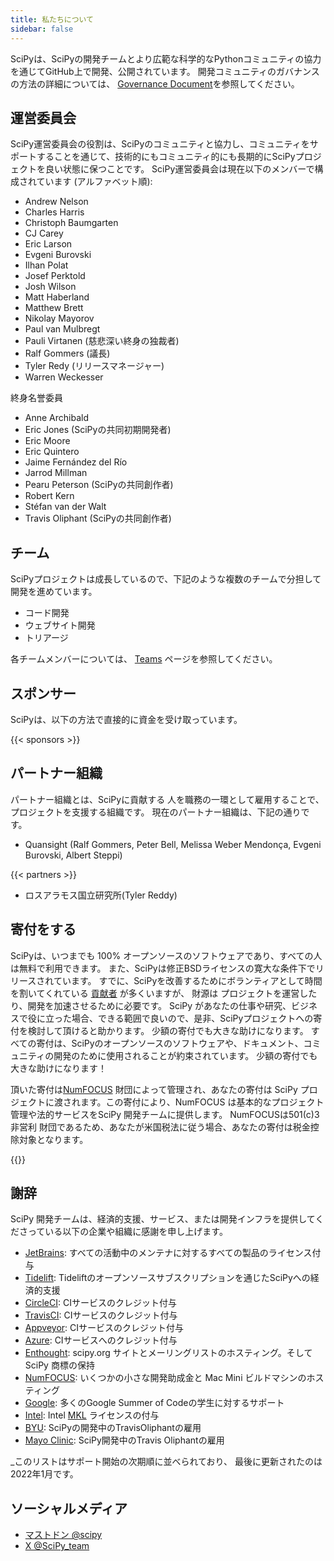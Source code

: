```yaml
---
title: 私たちについて
sidebar: false
---
```


SciPyは、SciPyの開発チームとより広範な科学的なPythonコミュニティの協力を通じてGitHub上で開発、公開されています。 開発コミュニティのガバナンスの方法の詳細については、
[Governance Document](https://docs.scipy.org/doc/scipy/dev/governance.html)を参照してください。

## 運営委員会

SciPy運営委員会の役割は、SciPyのコミュニティと協力し、コミュニティをサポートすることを通じて、技術的にもコミュニティ的にも長期的にSciPyプロジェクトを良い状態に保つことです。 SciPy運営委員会は現在以下のメンバーで構成されています (アルファベット順):

- Andrew Nelson
- Charles Harris
- Christoph Baumgarten
- CJ Carey
- Eric Larson
- Evgeni Burovski
- Ilhan Polat
- Josef Perktold
- Josh Wilson
- Matt Haberland
- Matthew Brett
- Nikolay Mayorov
- Paul van Mulbregt
- Pauli Virtanen (慈悲深い終身の独裁者)
- Ralf Gommers (議長)
- Tyler Redy (リリースマネージャー)
- Warren Weckesser

終身名誉委員

- Anne Archibald
- Eric Jones (SciPyの共同初期開発者)
- Eric Moore
- Eric Quintero
- Jaime Fernández del Río
- Jarrod Millman
- Pearu Peterson (SciPyの共同創作者)
- Robert Kern
- Stéfan van der Walt
- Travis Oliphant (SciPyの共同創作者)

## チーム

SciPyプロジェクトは成長しているので、下記のような複数のチームで分担して開発を進めています。

- コード開発
- ウェブサイト開発
- トリアージ

各チームメンバーについては、 [Teams](/teams) ページを参照してください。

## スポンサー

SciPyは、以下の方法で直接的に資金を受け取っています。

{{< sponsors >}}

## パートナー組織

パートナー組織とは、SciPyに貢献する
人を職務の一環として雇用することで、プロジェクトを支援する組織です。 現在のパートナー組織は、下記の通りです。

- Quansight (Ralf Gommers, Peter Bell, Melissa Weber Mendonça,
  Evgeni Burovski, Albert Steppi)

{{< partners >}}

- ロスアラモス国立研究所(Tyler Reddy)

## 寄付をする

SciPyは、いつまでも 100% オープンソースのソフトウェアであり、すべての人は無料で利用できます。
また、SciPyは修正BSDライセンスの寛大な条件下でリリースされています。 すでに、SciPyを改善するためにボランティアとして時間を割いてくれている
[貢献者](https://github.com/scipy/scipy/graphs/contributors)
が多くいますが、 財源は
プロジェクトを運営したり、開発を加速させるために必要です。 SciPy があなたの仕事や研究、ビジネスで役に立った場合、できる範囲で良いので、是非、SciPyプロジェクトへの寄付を検討して頂けると助かります。 少額の寄付でも大きな助けになります。 すべての寄付は、SciPyのオープンソースのソフトウェアや、ドキュメント、コミュニティの開発のために使用されることが約束されています。 少額の寄付でも大きな助けになります！

頂いた寄付は[NumFOCUS](https://numfocus.org) 財団によって管理され、あなたの寄付は SciPy プロジェクトに渡されます。この寄付により、NumFOCUS は基本的なプロジェクト管理や法的サービスをSciPy 開発チームに提供します。 NumFOCUSは501(c)3非営利
財団であるため、あなたが米国税法に従う場合、あなたの寄付は税金控除対象となります。

{{<opencollective>}}

## 謝辞

SciPy 開発チームは、経済的支援、サービス、または開発インフラを提供してくださっている以下の企業や組織に感謝を申し上げます。

- [JetBrains](https://jb.gg/OpenSourceSupport): すべての活動中のメンテナに対するすべての製品のライセンス付与
- [Tidelift](https://tidelift.com/subscription/pkg/pypi-scipy?utm_source=pypi-scipy&utm_medium=referral&utm_campaign=readme):
  Tideliftのオープンソースサブスクリプションを通じたSciPyへの経済的支援
- [CircleCI](https://circleci.com): CIサービスのクレジット付与
- [TravisCI](https://travis-ci.com): CIサービスのクレジット付与
- [Appveyor](https://ci.appveyor.com): CIサービスのクレジット付与
- [Azure](https://dev.azure.com): CIサービスへのクレジット付与
- [Enthought](https://www.enthought.com): scipy.org サイトとメーリングリストのホスティング。そしてSciPy 商標の保持
- [NumFOCUS](https://numfocus.org): いくつかの小さな開発助成金と Mac Mini ビルドマシンのホスティング
- [Google](https://google.com): 多くのGoogle Summer of Codeの学生に対するサポート
- [Intel](https://www.intel.com): Intel
  [MKL](https://software.intel.com/en-us/intel-mkl/) ライセンスの付与
- [BYU](https://www.byu.edu): SciPyの開発中のTravisOliphantの雇用
- [Mayo Clinic](https://www.mayoclinic.org): SciPy開発中のTravis Oliphantの雇用

_このリストはサポート開始の次期順に並べられており、
最後に更新されたのは2022年1月です。

<a name="social-media"></a>

## ソーシャルメディア

- [マストドン @scipy](https://mastodon.social/@scipy@fosstodon.org)
- [X @SciPy_team](https://x.com/scipy_team)
